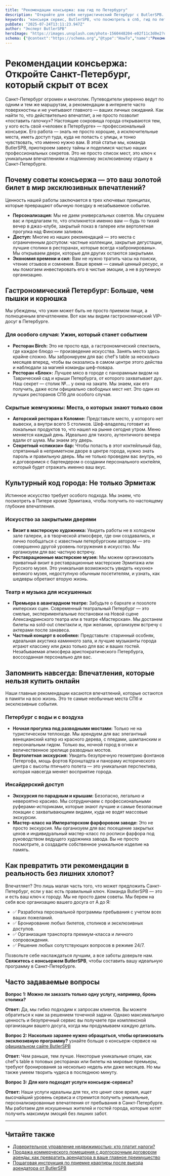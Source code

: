 ```yaml
---
title: "Рекомендации консьержа: ваш гид по Петербургу"
description: "Откройте для себя нетуристический Петербург с ButlerSPB. Наш консьерж делится секретными местами: от уютных кофеен до уникальных выставок и лучших ресторанов."
keywords: "консьерж сервис, ButlerSPB, что посмотреть в спб, гид по петербургу, секретные места спб, рекомендации консьержа"
pubDate: "2025-07-24T13:11:23.947Z"
author: "Эксперт ButlerSPB"
heroImage: "https://images.unsplash.com/photo-1560448204-e02f11c3d0e2?q=80&w=2070&auto=format&fit=crop"
schema: {"@context":"https://schema.org","@type":"HowTo","name":"Рекомендации консьержа: ваш гид по Петербургу","description":"Откройте для себя нетуристический Петербург с ButlerSPB. Наш консьерж делится секретными местами: от уютных кофеен до уникальных выставок и лучших ресторанов.","image":{"@type":"ImageObject","url":"https://images.unsplash.com/photo-1560448204-e02f11c3d0e2?q=80&w=2070&auto=format&fit=crop"},"aggregateRating":{"@type":"AggregateRating","ratingValue":"4.9","reviewCount":815,"bestRating":"5","worstRating":"1"},"publisher":{"@type":"Organization","name":"Блог ButlerSPB","logo":{"@type":"ImageObject","url":"https://butlerspb-blog.netlify.app/favicon.ico"}},"mainEntityOfPage":{"@type":"WebPage","@id":"https://butlerspb-blog.netlify.app/blog/rekomendacii-konserzha/"}}
---
```

# Рекомендации консьержа: Откройте Санкт-Петербург, который скрыт от всех

Санкт-Петербург огромен и многолик. Путеводители уверенно ведут по одним и тем же маршрутам, а рекомендации в интернете часто поверхностны и не учитывают главного — ваших личных ожиданий. Как найти то, что действительно впечатлит, а не просто позволит «поставить галочку»? Настоящие сокровища города открываются тем, у кого есть свой «человек в Петербурге» — профессиональный консьерж. Его работа — знать не просто хорошие, а исключительные места, иметь доступ туда, куда не попасть с улицы, и тонко чувствовать, что именно нужно вам. В этой статье мы, команда ButlerSPB, приоткроем завесу тайны и поделимся частью наших профессиональных секретов. Это не просто список мест, это ключ к уникальным впечатлениям и подлинному эксклюзивному отдыху в Санкт-Петербурге.

## Почему советы консьержа — это ваш золотой билет в мир эксклюзивных впечатлений?

Ценность нашей работы заключается в трех ключевых принципах, которые превращают обычную поездку в незабываемое событие.

*   **Персонализация:** Мы не даем универсальных советов. Мы слушаем вас и предлагаем то, что откликнется именно вам — будь то тихий вечер в джаз-клубе, закрытый показ в галерее или вертолетная прогулка над Финским заливом.
*   **Доступ:** Многие из наших рекомендаций — это места с ограниченным доступом: частные коллекции, закрытые дегустации, лучшие столики в ресторанах, которые всегда «забронированы». Мы открываем двери, которые для других остаются закрытыми.
*   **Экономия времени и сил:** Вам не нужно тратить часы на поиски, чтение отзывов и сомнения. Ваше время — самый ценный ресурс, и мы помогаем инвестировать его в чистые эмоции, а не в рутинную организацию.

## Гастрономический Петербург: Больше, чем пышки и корюшка

Мы убеждены, что ужин может быть не просто приемом пищи, а полноценным впечатлением. Вот как мы видим гастрономический VIP-досуг в Петербурге.

### Для особого случая: Ужин, который станет событием

*   **Ресторан Birch:** Это не просто еда, а гастрономический спектакль, где каждое блюдо — произведение искусства. Занять место здесь крайне сложно. Мы забронируем для вас chef's table за несколько месяцев вперед, чтобы вы оказались в самом центре этого действа и наблюдали за магией команды шеф-повара.
*   **Ресторан «Блок»:** Лучшее мясо в городе с панорамным видом на Таврический сад и крыши Петербурга, от которого захватывает дух. Наш секрет — столик №... у окна на закате. Мы знаем, как его получить, даже если официально свободных мест нет. Это один из лучших ресторанов СПб для особого случая.

### Скрытые жемчужины: Места, о которых знают только свои

*   **Авторский ресторан в Коломне:** Представьте место, у которого нет вывески, а внутри всего 5 столиков. Шеф-владелец готовит из локальных продуктов то, что нашел на рынке сегодня утром. Меню меняется каждый день. Идеально для тихого, аутентичного вечера вдали от шума. Мы знаем эту дверь.
*   **Секретный «спикизи» бар:** Чтобы попасть в этот коктейльный бар, спрятанный в неприметном дворе в центре города, нужно знать пароль и правильную дверь. Мы не только проведем вас внутрь, но и договоримся с бартендером о создании персонального коктейля, который будет отражать именно ваш вкус.

## Культурный код города: Не только Эрмитаж

Истинное искусство требует особого подхода. Мы знаем, что посмотреть в Питере кроме Эрмитажа, чтобы получить по-настоящему глубокие впечатления.

### Искусство за закрытыми дверями

*   **Визит в мастерскую художника:** Увидеть работы не в холодном зале галереи, а в творческой атмосфере, где они создавались, и лично пообщаться с известным петербургским автором — это совершенно другой уровень погружения в искусство. Мы организуем для вас частную встречу.
*   **Реставрационные мастерские музея:** Мы можем организовать приватный визит в реставрационные мастерские Эрмитажа или Русского музея. Это уникальная возможность увидеть «кухню» великого музея, недоступную обычным посетителям, и узнать, как шедевры обретают вторую жизнь.

### Театр и музыка для искушенных

*   **Премьера в авангардном театре:** Забудьте о бархате и позолоте имперских сцен. Современный театральный Петербург — это смелые, экспериментальные постановки на Новой сцене Александринского театра или в театре «Мастерская». Мы достанем билеты на sold-out спектакли и, при желании, организуем встречу с актерами после занавеса.
*   **Частный концерт в особняке:** Представьте: старинный особняк, идеальная акустика каминного зала, и лучшие музыканты города играют классику или джаз только для вас и ваших гостей. Незабываемая атмосфера аристократического Петербурга, воссозданная персонально для вас.

## Запомнить навсегда: Впечатления, которые нельзя купить онлайн

Наши главные рекомендации касаются впечатлений, которые остаются в памяти на всю жизнь. Это те самые необычные места СПб и эксклюзивные события.

### Петербург с воды и с воздуха

*   **Ночная прогулка под разводными мостами:** Только не на туристическом теплоходе. Мы арендуем для вас элегантный венецианский катер из красного дерева, с пледами, шампанским и персональным гидом. Только вы, ночной город в огнях и величественное зрелище разводных мостов.
*   **Вертолетная экскурсия:** Увидеть безупречную геометрию фонтанов Петергофа, мощь фортов Кронштадта и панораму исторического центра с высоты птичьего полета — это уникальная перспектива, которая навсегда меняет восприятие города.

### Инсайдерский доступ

*   **Экскурсия по парадным и крышам:** Безопасно, легально и невероятно красиво. Мы сотрудничаем с профессиональными руферами-историками, которые знают лучшие и самые безопасные локации с захватывающими видами, куда не водят массовые экскурсии.
*   **Мастер-класс на Императорском фарфоровом заводе:** Это не просто экскурсия. Мы организуем для вас посещение закрытых цехов и индивидуальный мастер-класс по росписи фарфора под руководством ведущего художника завода. Вы не просто посмотрите, а создадите собственное уникальное изделие на память.

## Как превратить эти рекомендации в реальность без лишних хлопот?

Впечатляет? Это лишь малая часть того, что может предложить Санкт-Петербург, если у вас есть правильный ключ. Команда ButlerSPB — это и есть ваш ключ к городу. Мы не просто даем советы. Мы берем на себя всю организацию вашего досуга от А до Я:

*   ✅ Разработка персональной программы пребывания с учетом всех ваших пожеланий.
*   ✅ Бронирование любых билетов, столиков и эксклюзивных доступов.
*   ✅ Организация транспорта премиум-класса и личного сопровождения.
*   ✅ Решение любых сопутствующих вопросов в режиме 24/7.

Позвольте себе наслаждаться лучшим, а все заботы доверьте нам. **Свяжитесь с консьержем ButlerSPB**, чтобы составить вашу идеальную программу в Санкт-Петербурге.

## Часто задаваемые вопросы

**Вопрос 1: Можно ли заказать только одну услугу, например, бронь столика?**

**Ответ:** Да, мы гибко подходим к запросам клиентов. Вы можете обратиться к нам за решением точечной задачи. Однако максимальную ценность и безупречный сервис вы получаете при комплексной организации вашего досуга, когда мы продумываем каждую деталь.

**Вопрос 2: Насколько заранее нужно обращаться, чтобы организовать эксклюзивную программу?** узнайте больше о консьерж-сервисе на <a href="https://butlerspb.ru/svyazatsya-s-konserzh-servisom" target="_blank" rel="nofollow">официальном сайте ButlerSPB</a>

**Ответ:** Чем раньше, тем лучше. Некоторые уникальные опции, как chef's table в топовых ресторанах или билеты на мировые премьеры, требуют бронирования за несколько недель или даже месяцев. Но мы также умеем творить чудеса в последнюю минуту.

**Вопрос 3: Для кого подходят услуги консьерж-сервиса?**

**Ответ:** Наши услуги идеальны для тех, кто ценит свое время, ищет высочайший уровень сервиса и стремится получить уникальные, персонализированные впечатления от пребывания в Санкт-Петербурге. Мы работаем для искушенных жителей и гостей города, которые хотят получить максимум эмоций без лишних забот.

---

## Читайте также

*   [Доверительное управление недвижимостью: кто платит налоги?](/blog/doveritelnoe-upravlenie-nedvizhimostyu-kto-platit-nalogi/)
*   [Продажа коммерческого помещения с долгосрочным договором аренды: как превратить арендатора в ваше главное преимущество](/blog/prodazha-kommercheskogo-pomescheniya-s-dolgosrochnym-dogovorom-arendy/)
*   [Пошаговая инструкция по приемке квартиры после выезда арендатора от ButlerSPB](/blog/poshagovaya-instrukciya-po-priemke-kvartiry-posle-vyezda-arendatora/)

